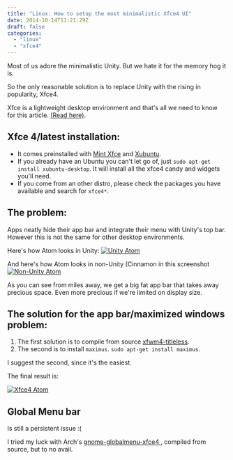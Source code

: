 ```yaml
---
title: "Linux: How to setup the most minimalistic Xfce4 UI"
date: 2014-10-14T11:21:29Z
draft: false
categories:
  - "linux"
  - "xfce4"
---
```


Most of us adore the minimalistic Unity. But we hate it for the memory hog it is.

So the only reasonable solution is to replace Unity with the rising in popularity, Xfce4.

Xfce is a lightweight desktop environment and that's all we need to know for this article. [(Read here)](http://www.xfce.org/).



## Xfce 4/latest installation:

* It comes preinstalled with [Mint Xfce](http://www.linuxmint.com/download.php) and [Xubuntu](http://xubuntu.org/).
* If you already have an Ubuntu you can't let go of, just `sudo apt-get install xubuntu-desktop`. It will install all the xfce4 candy and widgets you'll need.
* If you come from an other distro, please check the packages you have available and search for `xfce4*`.



## The problem:

Apps neatly hide their app bar and integrate their menu with Unity's top bar.
However this is not the same for other desktop environments.

Here's how Atom looks in Unity:
[![Unity Atom](http://i.imgur.com/h01xaFN.png)](http://i.imgur.com/h01xaFN.png)


And here's how Atom looks in non-Unity (Cinnamon in this screenshot
[![Non-Unity Atom](http://i.imgur.com/0daTsbr.png)](http://i.imgur.com/0daTsbr.png)



As you can see from miles away, we get a big fat app bar that takes away precious space.
Even more precious if we're limited on display size.




## The solution for the app bar/maximized windows problem:

1. The first solution is to compile from source [xfwm4-titleless](https://github.com/cedl38/xfwm4-titleless).
2. The second is to install `maximus`. `sudo apt-get install maximus`.


I suggest the second, since it's the easiest.


The final result is:

[![Xfce4 Atom](http://i.imgur.com/RmXbTfx.png)](http://i.imgur.com/RmXbTfx.png)



## Global Menu bar

Is still a persistent issue :(

I tried my luck with Arch's [gnome-globalmenu-xfce4 ](https://aur.archlinux.org/packages/gnome-globalmenu-xfce4/), compiled from source, but to no avail.
